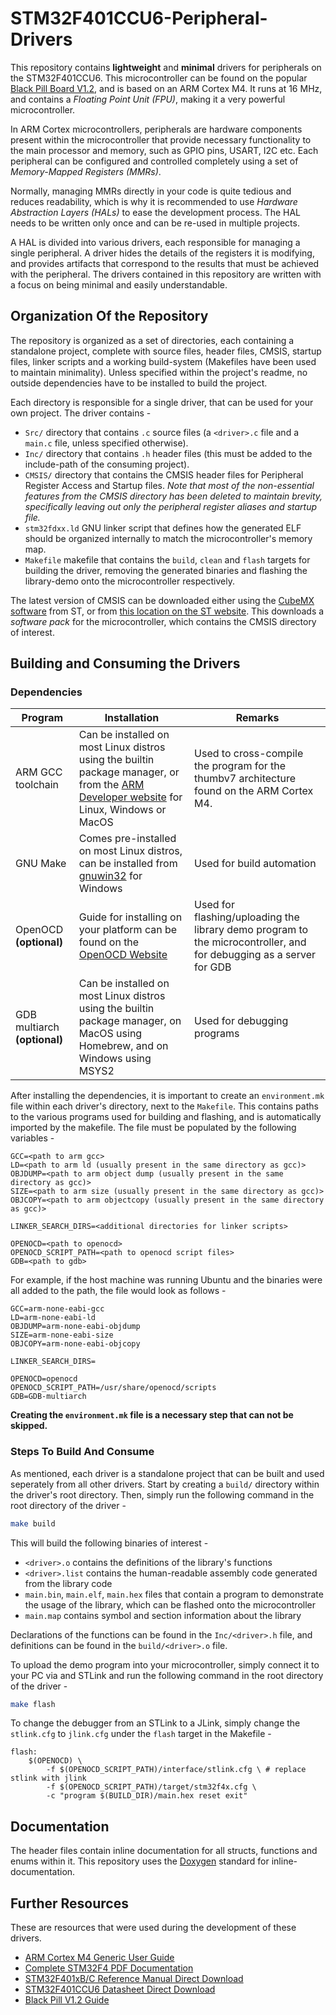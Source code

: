 # STM32F401CCU6-Peripheral-Drivers

This repository contains **lightweight** and **minimal** drivers for peripherals on the STM32F401CCU6. This microcontroller can be found on the popular [Black Pill Board V1.2](https://stm32-base.org/boards/STM32F401CCU6-WeAct-Black-Pill-V1.2.html), and is based on an ARM Cortex M4. It runs at 16 MHz, and contains a _Floating Point Unit (FPU)_, making it a very powerful microcontroller.

In ARM Cortex microcontrollers, peripherals are hardware components present within the microcontroller that provide necessary functionality to the main processor and memory, such as GPIO pins, USART, I2C etc. Each peripheral can be configured and controlled completely using a set of _Memory-Mapped Registers (MMRs)_.

Normally, managing MMRs directly in your code is quite tedious and reduces readability, which is why it is recommended to use  _Hardware Abstraction Layers (HALs)_ to ease the development process. The HAL needs to be written only once and can be re-used in multiple projects.

A HAL is divided into various drivers, each responsible for managing a single peripheral. A driver hides the details of the registers it is modifying, and provides artifacts that correspond to the results that must be achieved with the peripheral. The drivers contained in this repository are written with a focus on being minimal and easily understandable.

## Organization Of the Repository

The repository is organized as a set of directories, each containing a standalone project, complete with source files, header files, CMSIS, startup files, linker scripts and a working build-system (Makefiles have been used to maintain minimality). Unless specified within the project's readme, no outside dependencies have to be installed to build the project.

Each directory is responsible for a single driver, that can be used for your own project. The driver contains -

- ```Src/``` directory that contains ```.c``` source files (a ```<driver>.c``` file and a ```main.c``` file, unless specified otherwise).
- ```Inc/``` directory that contains ```.h``` header files (this must be added to the include-path of the consuming project).
- ```CMSIS/``` directory that contains the CMSIS header files for Peripheral Register Access and Startup files. _Note that most of the non-essential features from the CMSIS directory has been deleted to maintain brevity, specifically leaving out only the peripheral register aliases and startup file._
- ```stm32fdxx.ld``` GNU linker script that defines how the generated ELF should be organized internally to match the microcontroller's memory map.
- ```Makefile``` makefile that contains the ```build```, ```clean``` and ```flash``` targets for building the driver, removing the generated binaries and flashing the library-demo onto the microcontroller respectively.

The latest version of CMSIS can be downloaded either using the [CubeMX software](https://www.st.com/en/development-tools/stm32cubemx.html) from ST, or from [this location on the ST website](https://www.st.com/en/embedded-software/stm32cubef4.html). This downloads a _software pack_ for the microcontroller, which contains the CMSIS directory of interest.

## Building and Consuming the Drivers

### Dependencies

|Program|Installation|Remarks|
|-------|------------|-------|
|ARM GCC toolchain|Can be installed on most Linux distros using the builtin package manager, or from the [ARM Developer website](https://developer.arm.com/downloads/-/arm-gnu-toolchain-downloads) for Linux, Windows or MacOS|Used to cross-compile the program for the thumbv7 architecture found on the ARM Cortex M4.|
|GNU Make|Comes pre-installed on most Linux distros, can be installed from [gnuwin32](https://gnuwin32.sourceforge.net/packages/make.htm) for Windows|Used for build automation|
|OpenOCD **(optional)**|Guide for installing on your platform can be found on the [OpenOCD Website](https://openocd.org/pages/getting-openocd.html)|Used for flashing/uploading the library demo program to the microcontroller, and for debugging as a server for GDB|
|GDB multiarch **(optional)**|Can be installed on most Linux distros using the builtin package manager, on MacOS using Homebrew, and on Windows using MSYS2 |Used for debugging programs|

After installing the dependencies, it is important to create an ```environment.mk``` file within each driver's directory, next to the ```Makefile```. This contains paths to the various programs used for building and flashing, and is automatically imported by the makefile. The file must be populated by the following variables -

```make
GCC=<path to arm gcc>
LD=<path to arm ld (usually present in the same directory as gcc)>
OBJDUMP=<path to arm object dump (usually present in the same directory as gcc)>
SIZE=<path to arm size (usually present in the same directory as gcc)>
OBJCOPY=<path to arm objectcopy (usually present in the same directory as gcc)>

LINKER_SEARCH_DIRS=<additional directories for linker scripts>

OPENOCD=<path to openocd>
OPENOCD_SCRIPT_PATH=<path to openocd script files>
GDB=<path to gdb>
```

For example, if the host machine was running Ubuntu and the binaries were all added to the path, the file would look as follows -

```make
GCC=arm-none-eabi-gcc
LD=arm-none-eabi-ld
OBJDUMP=arm-none-eabi-objdump
SIZE=arm-none-eabi-size
OBJCOPY=arm-none-eabi-objcopy

LINKER_SEARCH_DIRS=

OPENOCD=openocd
OPENOCD_SCRIPT_PATH=/usr/share/openocd/scripts
GDB=GDB-multiarch
```

**Creating the ```environment.mk``` file is a necessary step that can not be skipped.**
### Steps To Build And Consume

As mentioned, each driver is a standalone project that can be built and used seperately from all other drivers. Start by creating a ```build/``` directory within the driver's root directory. Then, simply run the following command in the root directory of the driver -

```bash
make build
```

This will build the following binaries of interest -

- ```<driver>.o``` contains the definitions of the library's functions
- ```<driver>.list``` contains the human-readable assembly code generated from the library code
- ```main.bin```, ```main.elf```, ```main.hex``` files that contain a program to demonstrate the usage of the library, which can be flashed onto the microcontroller
- ```main.map``` contains symbol and section information about the library

Declarations of the functions can be found in the ```Inc/<driver>.h``` file, and definitions can be found in the ```build/<driver>.o``` file.

To upload the demo program into your microcontroller, simply connect it to your PC via and STLink and run the following command in the root directory of the driver -

```bash
make flash
```

To change the debugger from an STLink to a JLink, simply change the ```stlink.cfg``` to ```jlink.cfg``` under the ```flash``` target in the Makefile -

```make
flash:
	$(OPENOCD) \
		-f $(OPENOCD_SCRIPT_PATH)/interface/stlink.cfg \ # replace stlink with jlink
		-f $(OPENOCD_SCRIPT_PATH)/target/stm32f4x.cfg \
		-c "program $(BUILD_DIR)/main.hex reset exit"
```

## Documentation

The header files contain inline documentation for all structs, functions and enums within it. This repository uses the [Doxygen](https://www.doxygen.nl/) standard for inline-documentation.

## Further Resources

These are resources that were used during the development of these drivers.

- [ARM Cortex M4 Generic User Guide](https://developer.arm.com/documentation/dui0553/latest/)
- [Complete STM32F4 PDF Documentation](https://www.st.com/en/microcontrollers-microprocessors/stm32f401/documentation.html)
- [STM32F401xB/C Reference Manual Direct Download](https://www.google.com/url?sa=t&rct=j&q=&esrc=s&source=web&cd=&ved=2ahUKEwia5OWa3L2BAxXMbmwGHdWVAgMQFnoECA8QAQ&url=https%3A%2F%2Fwww.st.com%2Fresource%2Fen%2Freference_manual%2Frm0368-stm32f401xbc-and-stm32f401xde-advanced-armbased-32bit-mcus-stmicroelectronics.pdf&usg=AOvVaw1a620YmZcu5nmOonec9iNV&opi=89978449)
- [STM32F401CCU6 Datasheet Direct Download](https://www.google.com/url?sa=t&rct=j&q=&esrc=s&source=web&cd=&ved=2ahUKEwjc-bqV3b2BAxVtTWwGHVSmDWEQFnoECBIQAQ&url=https%3A%2F%2Fwww.st.com%2Fresource%2Fen%2Fdatasheet%2Fstm32f401cb.pdf&usg=AOvVaw0KSJRsQnGQF1xrXwfeEy5u&opi=89978449)
- [Black Pill V1.2 Guide](https://stm32-base.org/boards/STM32F401CCU6-WeAct-Black-Pill-V1.2.html)
